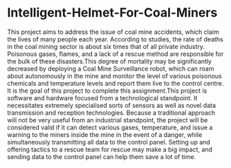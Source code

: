 # Intelligent-Helmet-For-Coal-Miners
This project aims to address the issue of coal mine accidents, which claim the lives of many people each year. According to studies, the rate of deaths in the coal mining sector is about six times that of all private industry. Poisonous gases, flames, and a lack of a rescue method are responsible for the bulk of these disasters.This degree of mortality may be significantly decreased by deploying a Coal Mine Surveillance robot, which can roam about autonomously in the mine and monitor the level of various poisonous chemicals and temperature levels and report them live to the control centre. It is the goal of this project to complete this assignment.This project is software and hardware focused from a technological standpoint. It necessitates extremely specialised sorts of sensors as well as novel data transmission and reception technologies. Because a traditional approach will not be very useful from an industrial standpoint, the project will be considered valid if it can detect various gases, temperature, and issue a warning to the miners inside the mine in the event of a danger, while simultaneously transmitting all data to the control panel. Setting up and offering tactics to a rescue team for rescue may make a big impact, and sending data to the control panel can help them save a lot of time.
